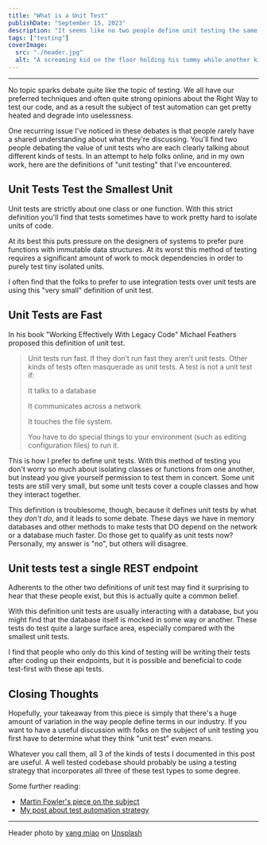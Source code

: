 ```yaml
---
title: "What is a Unit Test"
publishDate: "September 15, 2023"
description: "It seems like no two people define unit testing the same, but shared understanding is necessary for productive discourse"
tags: ["testing"]
coverImage:
  src: "./header.jpg"
  alt: "A screaming kid on the floor holding his tummy while another kid stands over him."
---
```


---

No topic sparks debate quite like the topic of testing. We all have our preferred techniques and often quite strong opinions about the Right Way to test our code, and as a result the subject of test automation can get pretty heated and degrade into uselessness.

One recurring issue I've noticed in these debates is that people rarely have a shared understanding about what they're discussing. You'll find two people debating the value of unit tests who are each clearly talking about different kinds of tests. In an attempt to help folks online, and in my own work, here are the definitions of "unit testing" that I've encountered.

## Unit Tests Test the Smallest Unit

Unit tests are strictly about one class or one function. With this strict definition you'll find that tests sometimes have to work pretty hard to isolate units of code. 

At its best this puts pressure on the designers of systems to prefer pure functions with immutable data structures. At its worst this method of testing requires a significant amount of work to mock dependencies in order to purely test tiny isolated units.

I often find that the folks to prefer to use integration tests over unit tests are using this "very small" definition of unit test.

## Unit Tests are Fast

In his book "Working Effectively With Legacy Code" Michael Feathers proposed this definition of unit test.

> Unit tests run fast. If they don’t run fast they aren’t unit tests. Other kinds of tests often masquerade as unit tests. A test is not a unit test if:
>
> It talks to a database
>
> It communicates across a network
>
> It touches the file system.
>
> You have to do special things to your environment (such as editing configuration files) to run it.

This is how I prefer to define unit tests. With this method of testing you don't worry so much about isolating classes or functions from one another, but instead you give yourself permission to test them in concert. Some unit tests are still very small, but some unit tests cover a couple classes and how they interact together.

This definition is troublesome, though, because it defines unit tests by what they _don't do_, and it leads to some debate. These days we have in memory databases and other methods to make tests that DO depend on the network or a database much faster. Do those get to qualify as unit tests now? Personally, my answer is "no", but others will disagree.

## Unit tests test a single REST endpoint

Adherents to the other two definitions of unit test may find it surprising to hear that these people exist, but this is actually quite a common belief. 

With this definition unit tests are usually interacting with a database, but you might find that the database itself is mocked in some way or another. These tests do test quite a large surface area, especially compared with the smallest unit tests.

I find that people who only do this kind of testing will be writing their tests after coding up their endpoints, but it is possible and beneficial to code test-first with these api tests.

## Closing Thoughts

Hopefully, your takeaway from this piece is simply that there's a huge amount of variation in the way people define terms in our industry. If you want to have a useful discussion with folks on the subject of unit testing you first have to determine what they think "unit test" even means.

Whatever you call them, all 3 of the kinds of tests I documented in this post are useful. A well tested codebase should probably be using a testing strategy that incorporates all three of these test types to some degree.

Some further reading: 
- [Martin Fowler's piece on the subject](https://martinfowler.com/articles/2021-test-shapes.html)
- [My post about test automation strategy](https://synapsestudios.com/learn/test-automation-strategy/)

---
Header photo by <a href="https://unsplash.com/@yangmiao?utm_source=unsplash&utm_medium=referral&utm_content=creditCopyText">yang miao</a> on <a href="https://unsplash.com/photos/Z5Lsb65XoCE?utm_source=unsplash&utm_medium=referral&utm_content=creditCopyText">Unsplash</a>
  